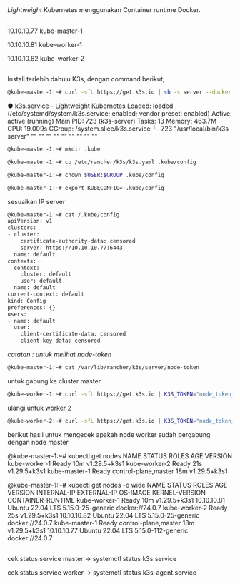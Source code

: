 ##
_Lightweight_ Kubernetes menggunakan Container runtime Docker.
##
10.10.10.77 kube-master-1

10.10.10.81 kube-worker-1

10.10.10.82 kube-worker-2

##
Install terlebih dahulu K3s, dengan command berikut;
```bash
@kube-master-1:~# curl -sfL https://get.k3s.io | sh -s server --docker
```
● k3s.service - Lightweight Kubernetes
     Loaded: loaded (/etc/systemd/system/k3s.service; enabled; vendor preset: enabled)
     Active: active (running)
   Main PID: 723 (k3s-server)
      Tasks: 13
     Memory: 463.7M
        CPU: 19.009s
     CGroup: /system.slice/k3s.service
             └─723 "/usr/local/bin/k3s server" "" "" "" "" "" "" "" "" ""
```bash
@kube-master-1:~# mkdir .kube
```          
```bash
@kube-master-1:~# cp /etc/rancher/k3s/k3s.yaml .kube/config
```
```bash
@kube-master-1:~# chown $USER:$GROUP .kube/config
```
```bash
@kube-master-1:~# export KUBECONFIG=~.kube/config
```

sesuaikan IP server
```bash
@kube-master-1:~# cat /.kube/config
apiVersion: v1
clusters:
- cluster:
    certificate-authority-data: censored
    server: https://10.10.10.77:6443
  name: default
contexts:
- context:
    cluster: default
    user: default
  name: default
current-context: default
kind: Config
preferences: {}
users:
- name: default
  user:
    client-certificate-data: censored
    client-key-data: censored
```

_catatan : untuk melihat node-token_
```bash
@kube-master-1:~# cat /var/lib/rancher/k3s/server/node-token
```

untuk gabung ke cluster master
```bash
@kube-worker-1:~# curl -sfL https://get.k3s.io | K3S_TOKEN="node_token_anda" sh -s - agent --docker --server https://10.10.10.77:6443
```
ulangi untuk worker 2
```bash
@kube-worker-2:~# curl -sfL https://get.k3s.io | K3S_TOKEN="node_token_anda" sh -s - agent --docker --server https://10.10.10.77:6443
```

berikut hasil untuk mengecek apakah node worker sudah bergabung dengan node master

@kube-master-1:~# kubectl get nodes
NAME            STATUS   ROLES                  AGE   VERSION
kube-worker-1   Ready    <none>                 10m   v1.29.5+k3s1
kube-worker-2   Ready    <none>                 21s   v1.29.5+k3s1
kube-master-1   Ready    control-plane,master   18m   v1.29.5+k3s1

@kube-master-1:~# kubectl get nodes -o wide
NAME            STATUS   ROLES                  AGE   VERSION        INTERNAL-IP   EXTERNAL-IP   OS-IMAGE           KERNEL-VERSION       CONTAINER-RUNTIME
kube-worker-1   Ready    <none>                 10m   v1.29.5+k3s1   10.10.10.81   <none>        Ubuntu 22.04 LTS   5.15.0-25-generic    docker://24.0.7
kube-worker-2   Ready    <none>                 25s   v1.29.5+k3s1   10.10.10.82   <none>        Ubuntu 22.04 LTS   5.15.0-25-generic    docker://24.0.7
kube-master-1   Ready    control-plane,master   18m   v1.29.5+k3s1   10.10.10.77   <none>        Ubuntu 22.04 LTS   5.15.0-112-generic   docker://24.0.7




##
cek status service master
-> systemctl status k3s.service

cek status service worker
-> systemctl status k3s-agent.service
##
